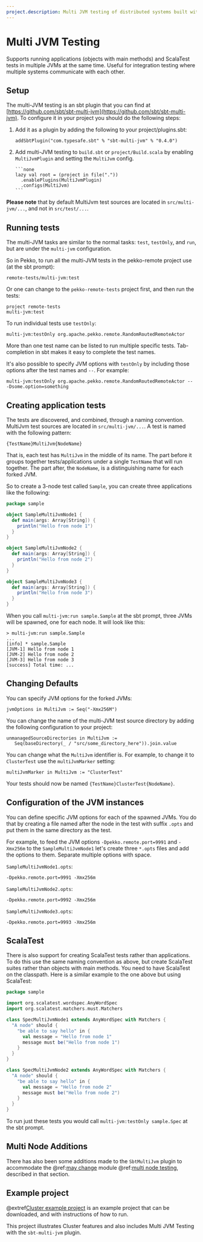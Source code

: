 ```yaml
---
project.description: Multi JVM testing of distributed systems built with Apache Pekko.
---
```


# Multi JVM Testing

Supports running applications (objects with main methods) and ScalaTest tests in multiple JVMs at the same time.
Useful for integration testing where multiple systems communicate with each other.

## Setup

The multi-JVM testing is an sbt plugin that you can find at [https://github.com/sbt/sbt-multi-jvm](https://github.com/sbt/sbt-multi-jvm).
To configure it in your project you should do the following steps:

1.  Add it as a plugin by adding the following to your project/plugins.sbt:

    ```none
    addSbtPlugin("com.typesafe.sbt" % "sbt-multi-jvm" % "0.4.0")
    ```

2.  Add multi-JVM testing to `build.sbt` or `project/Build.scala` by enabling `MultiJvmPlugin` and
    setting the `MultiJvm` config.

        ```none
        lazy val root = (project in file("."))
          .enablePlugins(MultiJvmPlugin)
          .configs(MultiJvm)
        ```

**Please note** that by default MultiJvm test sources are located in `src/multi-jvm/...`,
and not in `src/test/...`.

## Running tests

The multi-JVM tasks are similar to the normal tasks: `test`, `testOnly`,
and `run`, but are under the `multi-jvm` configuration.

So in Pekko, to run all the multi-JVM tests in the pekko-remote project use (at
the sbt prompt):

```none
remote-tests/multi-jvm:test
```

Or one can change to the `pekko-remote-tests` project first, and then run the
tests:

```none
project remote-tests
multi-jvm:test
```

To run individual tests use `testOnly`:

```none
multi-jvm:testOnly org.apache.pekko.remote.RandomRoutedRemoteActor
```

More than one test name can be listed to run multiple specific
tests. Tab-completion in sbt makes it easy to complete the test names.

It's also possible to specify JVM options with `testOnly` by including those
options after the test names and `--`. For example:

```none
multi-jvm:testOnly org.apache.pekko.remote.RandomRoutedRemoteActor -- -Dsome.option=something
```

## Creating application tests

The tests are discovered, and combined, through a naming convention. MultiJvm test sources
are located in `src/multi-jvm/...`. A test is named with the following pattern:

```none
{TestName}MultiJvm{NodeName}
```

That is, each test has `MultiJvm` in the middle of its name. The part before
it groups together tests/applications under a single `TestName` that will run
together. The part after, the `NodeName`, is a distinguishing name for each
forked JVM.

So to create a 3-node test called `Sample`, you can create three applications
like the following:

```scala
package sample

object SampleMultiJvmNode1 {
  def main(args: Array[String]) {
    println("Hello from node 1")
  }
}

object SampleMultiJvmNode2 {
  def main(args: Array[String]) {
    println("Hello from node 2")
  }
}

object SampleMultiJvmNode3 {
  def main(args: Array[String]) {
    println("Hello from node 3")
  }
}
```

When you call `multi-jvm:run sample.Sample` at the sbt prompt, three JVMs will be
spawned, one for each node. It will look like this:

```none
> multi-jvm:run sample.Sample
...
[info] * sample.Sample
[JVM-1] Hello from node 1
[JVM-2] Hello from node 2
[JVM-3] Hello from node 3
[success] Total time: ...
```

## Changing Defaults

You can specify JVM options for the forked JVMs:

```
jvmOptions in MultiJvm := Seq("-Xmx256M")
```

You can change the name of the multi-JVM test source directory by adding the following
configuration to your project:

```none
unmanagedSourceDirectories in MultiJvm :=
   Seq(baseDirectory(_ / "src/some_directory_here")).join.value
```

You can change what the `MultiJvm` identifier is. For example, to change it to
`ClusterTest` use the `multiJvmMarker` setting:

```none
multiJvmMarker in MultiJvm := "ClusterTest"
```

Your tests should now be named `{TestName}ClusterTest{NodeName}`.

## Configuration of the JVM instances

You can define specific JVM options for each of the spawned JVMs. You do that by creating
a file named after the node in the test with suffix `.opts` and put them in the same
directory as the test.

For example, to feed the JVM options `-Dpekko.remote.port=9991` and `-Xmx256m` to the `SampleMultiJvmNode1`
let's create three `*.opts` files and add the options to them. Separate multiple options with
space.

`SampleMultiJvmNode1.opts`:

```
-Dpekko.remote.port=9991 -Xmx256m
```

`SampleMultiJvmNode2.opts`:

```
-Dpekko.remote.port=9992 -Xmx256m
```

`SampleMultiJvmNode3.opts`:

```
-Dpekko.remote.port=9993 -Xmx256m
```

## ScalaTest

There is also support for creating ScalaTest tests rather than applications. To
do this use the same naming convention as above, but create ScalaTest suites
rather than objects with main methods. You need to have ScalaTest on the
classpath. Here is a similar example to the one above but using ScalaTest:

```scala
package sample

import org.scalatest.wordspec.AnyWordSpec
import org.scalatest.matchers.must.Matchers

class SpecMultiJvmNode1 extends AnyWordSpec with Matchers {
  "A node" should {
    "be able to say hello" in {
      val message = "Hello from node 1"
      message must be("Hello from node 1")
    }
  }
}

class SpecMultiJvmNode2 extends AnyWordSpec with Matchers {
  "A node" should {
    "be able to say hello" in {
      val message = "Hello from node 2"
      message must be("Hello from node 2")
    }
  }
}
```

To run just these tests you would call `multi-jvm:testOnly sample.Spec` at
the sbt prompt.

## Multi Node Additions

There has also been some additions made to the `SbtMultiJvm` plugin to accommodate the
@ref:[may change](common/may-change.md) module @ref:[multi node testing](multi-node-testing.md),
described in that section.

## Example project

@extref[Cluster example project](samples:pekko-samples-cluster-scala)
is an example project that can be downloaded, and with instructions of how to run.

This project illustrates Cluster features and also includes Multi JVM Testing with the `sbt-multi-jvm` plugin.
